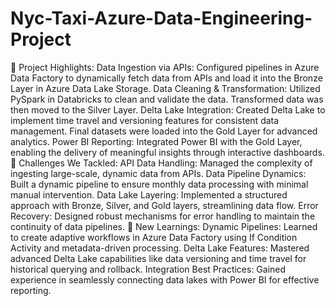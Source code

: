 # Nyc-Taxi-Azure-Data-Engineering-Project
🚀 Project Highlights:
Data Ingestion via APIs: Configured pipelines in Azure Data Factory to dynamically fetch data from APIs and load it into the Bronze Layer in Azure Data Lake Storage.
Data Cleaning & Transformation: Utilized PySpark in Databricks to clean and validate the data. Transformed data was then moved to the Silver Layer.
Delta Lake Integration: Created Delta Lake to implement time travel and versioning features for consistent data management. Final datasets were loaded into the Gold Layer for advanced analytics.
Power BI Reporting: Integrated Power BI with the Gold Layer, enabling the delivery of meaningful insights through interactive dashboards.
🔑 Challenges We Tackled:
API Data Handling: Managed the complexity of ingesting large-scale, dynamic data from APIs.
Data Pipeline Dynamics: Built a dynamic pipeline to ensure monthly data processing with minimal manual intervention.
Data Lake Layering: Implemented a structured approach with Bronze, Silver, and Gold layers, streamlining data flow.
Error Recovery: Designed robust mechanisms for error handling to maintain the continuity of data pipelines.
🌱 New Learnings:
Dynamic Pipelines: Learned to create adaptive workflows in Azure Data Factory using If Condition Activity and metadata-driven processing.
Delta Lake Features: Mastered advanced Delta Lake capabilities like data versioning and time travel for historical querying and rollback.
Integration Best Practices: Gained experience in seamlessly connecting data lakes with Power BI for effective reporting.
